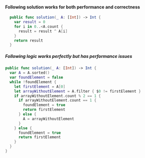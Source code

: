 #### Following solution works for both performance and correctness

```swift
  public func solution(_ A: [Int]) -> Int {
    var result = 0
    for i in 0..<A.count {
      result = result ^ A[i]
    }
    return result
  }
```

##### Following logic works perfectly but has performance issues

```swift
public func solution(_ A: [Int]) -> Int {
  var A = A.sorted()
  var foundElement = false
  while !foundElement {
    let firstElement = A[0]
    let arrayWithoutElement = A.filter { $0 != firstElement }
    if arrayWithoutElement.count % 2 == 1 {
      if arrayWithoutElement.count == 1 {
        foundElement = true
        return firstElement
      } else {
        A = arrayWithoutElement
      }
    } else {
      foundElement = true
      return firstElement
    }
  }
}
```
